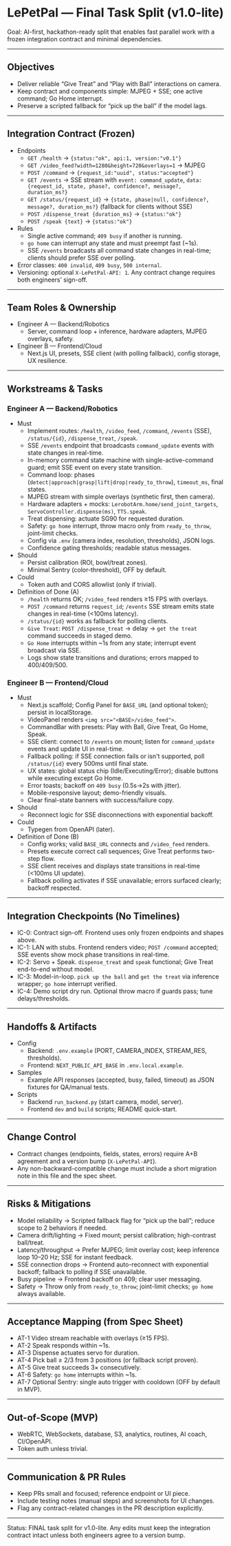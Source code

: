 # LePetPal — Final Task Split (v1.0-lite)

Goal: AI-first, hackathon-ready split that enables fast parallel work with a frozen integration contract and minimal dependencies.

---

## Objectives
- Deliver reliable “Give Treat” and “Play with Ball” interactions on camera.
- Keep contract and components simple: MJPEG + SSE; one active command; Go Home interrupt.
- Preserve a scripted fallback for “pick up the ball” if the model lags.

---

## Integration Contract (Frozen)
- Endpoints
  - `GET /health` → `{status:"ok", api:1, version:"v0.1"}`
  - `GET /video_feed?width=1280&height=720&overlays=1` → MJPEG
  - `POST /command` → `{request_id:"uuid", status:"accepted"}`
  - `GET /events` → SSE stream with `event: command_update`, `data: {request_id, state, phase?, confidence?, message?, duration_ms?}`
  - `GET /status/{request_id}` → `{state, phase|null, confidence?, message?, duration_ms?}` (fallback for clients without SSE)
  - `POST /dispense_treat {duration_ms}` → `{status:"ok"}`
  - `POST /speak {text}` → `{status:"ok"}`
- Rules
  - Single active command; `409 busy` if another is running.
  - `go home` can interrupt any state and must preempt fast (~1s).
  - SSE `/events` broadcasts all command state changes in real-time; clients should prefer SSE over polling.
- Error classes: `400 invalid`, `409 busy`, `500 internal`.
- Versioning: optional `X-LePetPal-API: 1`. Any contract change requires both engineers’ sign-off.

---

## Team Roles & Ownership
- Engineer A — Backend/Robotics
  - Server, command loop + inference, hardware adapters, MJPEG overlays, safety.
- Engineer B — Frontend/Cloud
  - Next.js UI, presets, SSE client (with polling fallback), config storage, UX resilience.

---

## Workstreams & Tasks

### Engineer A — Backend/Robotics
- Must
  - Implement routes: `/health`, `/video_feed`, `/command`, `/events` (SSE), `/status/{id}`, `/dispense_treat`, `/speak`.
  - SSE `/events` endpoint that broadcasts `command_update` events with state changes in real-time.
  - In-memory command state machine with single-active-command guard; emit SSE event on every state transition.
  - Command loop: phases (`detect|approach|grasp|lift|drop|ready_to_throw`), `timeout_ms`, final states.
  - MJPEG stream with simple overlays (synthetic first, then camera).
  - Hardware adapters + mocks: `LerobotArm.home/send_joint_targets`, `ServoController.dispense(ms)`, `TTS.speak`.
  - Treat dispensing: actuate SG90 for requested duration.
  - Safety: `go home` interrupt, throw macro only from `ready_to_throw`, joint-limit checks.
  - Config via `.env` (camera index, resolution, thresholds), JSON logs.
  - Confidence gating thresholds; readable status messages.
- Should
  - Persist calibration (ROI, bowl/treat zones).
  - Minimal Sentry (color-threshold), OFF by default.
- Could
  - Token auth and CORS allowlist (only if trivial).
- Definition of Done (A)
  - `/health` returns OK; `/video_feed` renders ≥15 FPS with overlays.
  - `POST /command` returns `request_id`; `/events` SSE stream emits state changes in real-time (<100ms latency).
  - `/status/{id}` works as fallback for polling clients.
  - `Give Treat`: `POST /dispense_treat` → delay → `get the treat` command succeeds in staged demo.
  - `Go Home` interrupts within ~1s from any state; interrupt event broadcast via SSE.
  - Logs show state transitions and durations; errors mapped to 400/409/500.

### Engineer B — Frontend/Cloud
- Must
  - Next.js scaffold; Config Panel for `BASE_URL` (and optional token); persist in localStorage.
  - VideoPanel renders `<img src="<BASE>/video_feed">`.
  - CommandBar with presets: Play with Ball, Give Treat, Go Home, Speak.
  - SSE client: connect to `/events` on mount; listen for `command_update` events and update UI in real-time.
  - Fallback polling: if SSE connection fails or isn't supported, poll `/status/{id}` every 500ms until final state.
  - UX states: global status chip (Idle/Executing/Error); disable buttons while executing except Go Home.
  - Error toasts; backoff on `409 busy` (0.5s→2s with jitter).
  - Mobile-responsive layout; demo-friendly visuals.
  - Clear final-state banners with success/failure copy.
- Should
  - Reconnect logic for SSE disconnections with exponential backoff.
- Could
  - Typegen from OpenAPI (later).
- Definition of Done (B)
  - Config works; valid `BASE_URL` connects and `/video_feed` renders.
  - Presets execute correct call sequences; Give Treat performs two-step flow.
  - SSE client receives and displays state transitions in real-time (<100ms UI update).
  - Fallback polling activates if SSE unavailable; errors surfaced clearly; backoff respected.

---

## Integration Checkpoints (No Timelines)
- IC-0: Contract sign-off. Frontend uses only frozen endpoints and shapes above.
- IC-1: LAN with stubs. Frontend renders video; `POST /command` accepted; SSE events show mock phase transitions in real-time.
- IC-2: Servo + Speak. `dispense_treat` and `speak` functional; Give Treat end-to-end without model.
- IC-3: Model-in-loop. `pick up the ball` and `get the treat` via inference wrapper; `go home` interrupt verified.
- IC-4: Demo script dry run. Optional throw macro if guards pass; tune delays/thresholds.

---

## Handoffs & Artifacts
- Config
  - Backend: `.env.example` (PORT, CAMERA_INDEX, STREAM_RES, thresholds).
  - Frontend: `NEXT_PUBLIC_API_BASE` in `.env.local.example`.
- Samples
  - Example API responses (accepted, busy, failed, timeout) as JSON fixtures for QA/manual tests.
- Scripts
  - Backend `run_backend.py` (start camera, model, server).
  - Frontend `dev` and `build` scripts; README quick-start.

---

## Change Control
- Contract changes (endpoints, fields, states, errors) require A+B agreement and a version bump (`X-LePetPal-API`).
- Any non-backward-compatible change must include a short migration note in this file and the spec sheet.

---

## Risks & Mitigations
- Model reliability → Scripted fallback flag for “pick up the ball”; reduce scope to 2 behaviors if needed.
- Camera drift/lighting → Fixed mount; persist calibration; high-contrast ball/treat.
- Latency/throughput → Prefer MJPEG; limit overlay cost; keep inference loop 10–20 Hz; SSE for instant feedback.
- SSE connection drops → Frontend auto-reconnect with exponential backoff; fallback to polling if SSE unavailable.
- Busy pipeline → Frontend backoff on 409; clear user messaging.
- Safety → Throw only from `ready_to_throw`; joint-limit checks; `go home` always available.

---

## Acceptance Mapping (from Spec Sheet)
- AT-1 Video stream reachable with overlays (≥15 FPS).
- AT-2 Speak responds within ~1s.
- AT-3 Dispense actuates servo for duration.
- AT-4 Pick ball ≥ 2/3 from 3 positions (or fallback script proven).
- AT-5 Give treat succeeds 3× consecutively.
- AT-6 Safety: `go home` interrupts within ~1s.
- AT-7 Optional Sentry: single auto trigger with cooldown (OFF by default in MVP).

---

## Out-of-Scope (MVP)
- WebRTC, WebSockets, database, S3, analytics, routines, AI coach, CI/OpenAPI.
- Token auth unless trivial.

---

## Communication & PR Rules
- Keep PRs small and focused; reference endpoint or UI piece.
- Include testing notes (manual steps) and screenshots for UI changes.
- Flag any contract-related changes in the PR description explicitly.

---

Status: FINAL task split for v1.0-lite. Any edits must keep the integration contract intact unless both engineers agree to a version bump.